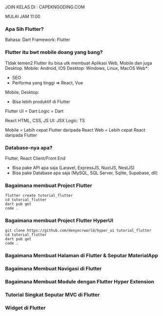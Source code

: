 JOIN KELAS DI : CAPEKNGODING.COM

MULAI JAM 11:00

### Apa Sih Flutter?
Bahasa: Dart
Framework: Flutter

### Flutter itu bwt mobile doang yang bang?
TIdak temen2
Flutter itu bisa utk membuat Aplikasi Web, Mobile dan juga Desktop.
Mobile: Android, IOS
Desktop: Windows, Linux, MacOS
Web*:
- SEO
- Performa yang tinggi
=> React, Vue

Mobile, Desktop:
- Bisa lebih produktif di Flutter

Flutter
UI = Dart
Logic = Dart

React
HTML, CSS, JS
UI: JSX
Logic: TS

Mobile = Lebih cepat Flutter daripada React
Web = Lebih cepat React daripada Flutter

### Database-nya apa?
Flutter, React
Client/Front End 

- Bisa pake API apa saja        (Laravel, ExpressJS, NuxtJS, NestJS)
- Bisa pake Database apa saja   (MySQL, SQL Server, Sqlite, Supabase, dll)


### Bagaimana membuat Project Flutter
```
flutter create tutorial_flutter
cd tutorial_flutter
dart pub get
code .
```

### Bagaimana membuat Project Flutter HyperUI
```
git clone https://github.com/denyocrworld/hyper_ui tutorial_flutter
cd tutorial_flutter
dart pub get
code .
```

### Bagaimana Membuat Halaman di Flutter & Seputar MaterialApp
### Bagaimana Membuat Navigasi di Flutter
### Bagaimana Membuat Module dengan Flutter Hyper Extension
### Tutorial Singkat Seputar MVC di Flutter
### Widget di Flutter